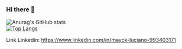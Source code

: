 ### Hi there 👋

![Anurag's GitHub stats](https://github-readme-stats.vercel.app/api?username=MayckL2&show_icons=true&theme=tokyonight)
<br>
[![Top Langs](https://github-readme-stats.vercel.app/api/top-langs/?username=MayckL2)](https://github.com/anuraghazra/github-readme-stats)

Link Linkedin: https://www.linkedin.com/in/mayck-luciano-993403171


<!--
**MayckL2/MayckL2** is a ✨ _special_ ✨ repository because its `README.md` (this file) appears on your GitHub profile.

Here are some ideas to get you started:

- 🔭 I’m currently working on ...
- 🌱 I’m currently learning ...
- 👯 I’m looking to collaborate on ...
- 🤔 I’m looking for help with ...
- 💬 Ask me about ...
- 📫 How to reach me: ...
- 😄 Pronouns: ...
- ⚡ Fun fact: ...
-->
